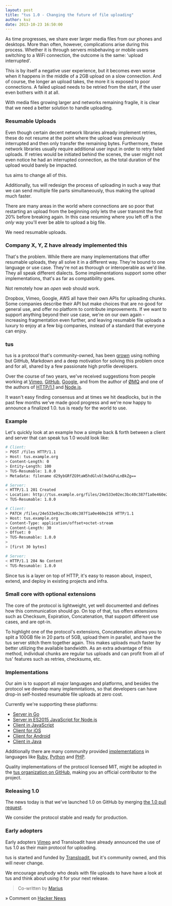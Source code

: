 ```yaml
---
layout: post
title: "tus 1.0 - Changing the future of file uploading"
author: kvz
date: 2013-10-23 16:50:00
---
```


As time progresses, we share ever larger media files from our phones and desktops. More than often, however, complications arise during this process. Whether it is through servers misbehaving or mobile users switching to a WiFi connection, the outcome is the same: 'upload interrupted'.

This is by itself a negative user experience, but it becomes even worse when it happens in the middle of a 2GB upload on a slow connection. And of course, the longer an upload takes, the more it is exposed to poor connections. A failed upload needs to be retried from the start, if the user even bothers with it at all.

With media files growing larger and networks remaining fragile, it is clear that we need a better solution to handle uploading.

### Resumable Uploads

Even though certain decent network libraries already implement retries, these do not resume at the point where the upload was previously interrupted and then only transfer the remaining bytes. Furthermore, these network libraries usually require additional user input in order to retry failed uploads. If retries would be initiated behind the scenes, the user might not even notice he had an interrupted connection, as the total duration of the upload would barely be impacted.

tus aims to change all of this.

Additionally, tus will redesign the process of uploading in such a way that we can send multiple file parts simultaneously, thus making the upload much faster.

There are many areas in the world where connections are so poor that restarting an upload from the beginning only lets the user transmit the first 20% before breaking again. In this case resuming where you left off is the *only* way you'll ever be able to upload a big file.

We need resumable uploads.

### Company X, Y, Z have already implemented this

That's the problem. While there are many implementations that offer resumable uploads, they all solve it in a different way. They're bound to one language or use case. They're not as thorough or interoperable as we'd like. They all speak different dialects. Some implementations support some other implementations, that's as far as compatibility goes.

Not remotely how an *open web* should work.

Dropbox, Vimeo, Google, AWS all have their own APIs for uploading chunks. Some companies describe their API but make choices that are no good for general use, and offer no platform to contribute improvements. If we want to support anything beyond their use case, we're on our own again - increasing fragmentation even further, and leaving resumable file uploads a luxury to enjoy at a few big companies, instead of a standard that everyone can enjoy.

### tus

tus is a protocol that's community-owned, has been [grown](https://github.com/tus/tus-resumable-upload-protocol) using nothing but GitHub, Markdown and a deep motivation for solving this problem once and for all, shared by a few passionate high profile developers.

Over the course of two years, we've received suggestions from people working at
[Vimeo](https://github.com/tus/tus-resumable-upload-protocol/issues?q=mentions%3Avayam),
[GitHub](https://github.com/tus/tus-resumable-upload-protocol/issues?q=mentions%3Atechnoweenie),
[Google](https://github.com/tus/tus-resumable-upload-protocol/issues?q=mentions%3ABaughn),
and from the author of
[ØMQ](https://github.com/tus/tus.io/issues?q=mentions%3Ahintjens) and one of the authors of
[HTTP/1.1](https://github.com/tus/tus-resumable-upload-protocol/issues?q=mentions%3Areschke) and
[Node.js](https://github.com/tus/tus-resumable-upload-protocol/issues?q=mentions%3Afelixge).

It wasn't easy finding consensus and at times we hit deadlocks, but in the past few months we've made good progress and we're now happy to announce a finalized 1.0. tus is ready for the world to use.

### Example

Let's quickly look at an example how a simple back & forth between a client and server that can speak tus 1.0 would look like:

```bash
# Client:
> POST /files HTTP/1.1
> Host: tus.example.org
> Content-Length: 0
> Entity-Length: 100
> TUS-Resumable: 1.0.0
> Metadata: filename d29ybGRfZG9taW5hdGlvbl9wbGFuLnBkZg==

# Server:
< HTTP/1.1 201 Created
< Location: http://tus.example.org/files/24e533e02ec3bc40c387f1a0e460e216
< TUS-Resumable: 1.0.0

# Client:
> PATCH /files/24e533e02ec3bc40c387f1a0e460e216 HTTP/1.1
> Host: tus.example.org
> Content-Type: application/offset+octet-stream
> Content-Length: 30
> Offset: 0
> TUS-Resumable: 1.0.0
>
> [first 30 bytes]

# Server:
< HTTP/1.1 204 No Content
< TUS-Resumable: 1.0.0
```

Since tus is a layer on top of HTTP, it's easy to reason about, inspect, extend, and deploy in existing projects and infra.

### Small core with optional extensions

The core of the protocol is lightweight, yet well documented and defines how this communication should go. On top of that, tus offers extensions such as Checksum, Expiration, Concatenation, that support different use cases, and are opt-in.

To highlight one of the protocol's extensions, Concatenation allows you to split a 100GB file in 20 parts of 5GB, upload them in parallel, and have the tus server stitch them together again. This makes uploads much faster by better utilizing the available bandwidth. As an extra advantage of this method, individual chunks are regular tus uploads and can profit from all of tus' features such as retries, checksums, etc.

### Implementations

Our aim is to support all major languages and platforms, and besides the protocol
we develop many implemntations, so that developers can have drop-in self-hosted resumable
file uploads at zero cost.

Currently we're supporting these platforms:

 - [Server in Go](https://github.com/tus/tusd)
 - [Server in ES2015 JavaScript for Node.js](https://github.com/tus/tus-node-server)
 - [Client in JavaScript](https://github.com/tus/tus-js-client)
 - [Client for iOS](https://github.com/tus/TUSKit)
 - [Client for Android](https://github.com/tus/tus-android-client)
 - [Client in Java](https://github.com/tus/tus-java-client)

Additionally there are many community provided [implementations](http://www.tus.io/implementations.html) in languages like
[Ruby](https://github.com/picocandy/rubytus),
[Python](https://github.com/vayam/tuspy) and
[PHP](https://github.com/leblanc-simon/php-tus).

Quality implementations of the protocol licensed MIT, might be adopted in the [tus organization on GitHub](https://github.com/tus), making you an official contributor to the project.

### Releasing 1.0

The news today is that we've launched 1.0 on GitHub by merging [the 1.0 pull request](https://github.com/tus/tus-resumable-upload-protocol/pull/57).

We consider the protocol stable and ready for production.

### Early adopters

Early adopters [Vimeo](https://vimeo.com) and Transloadit have already announced the use of tus 1.0 as their main protocol for uploading.

tus is started and funded by [Transloadit](https://transloadit.com), but it's community owned, and this will never change.

We encourage anybody who deals with file uploads to have have a look at tus and think about using it for your next release.

> Co-written by [Marius](https://transloadit.com/about#marius)

» Comment on [Hacker News](##############)
